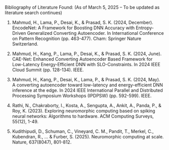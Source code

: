 Bibliography of Literature Found:
(As of March 5, 2025 – To be updated as literature search continues)

1. Mahmud, H., Lama, P., Desai, K., & Prasad, S. K. (2024, December). EncodeNet: A Framework for Boosting DNN Accuracy with Entropy-Driven Generalized Converting Autoencoder. In International Conference on Pattern Recognition (pp. 463-477). Cham: Springer Nature Switzerland.

2. Mahmud, H., Kang, P., Lama, P., Desai, K., & Prasad, S. K. (2024, June). CAE-Net: Enhanced Converting Autoencoder Based Framework for Low-Latency Energy-Efficient DNN with SLO-Constraints. In 2024 IEEE Cloud Summit (pp. 128-134). IEEE.

3. Mahmud, H., Kang, P., Desai, K., Lama, P., & Prasad, S. K. (2024, May). A converting autoencoder toward low-latency and energy-efficient DNN inference at the edge. In 2024 IEEE International Parallel and Distributed Processing Symposium Workshops (IPDPSW) (pp. 592-599). IEEE.

4. Rathi, N., Chakraborty, I., Kosta, A., Sengupta, A., Ankit, A., Panda, P., & Roy, K. (2023). Exploring neuromorphic computing based on spiking neural networks: Algorithms to hardware. ACM Computing Surveys, 55(12), 1-49.

5. Kudithipudi, D., Schuman, C., Vineyard, C. M., Pandit, T., Merkel, C., Kubendran, R., ... & Furber, S. (2025). Neuromorphic computing at scale. Nature, 637(8047), 801-812.
